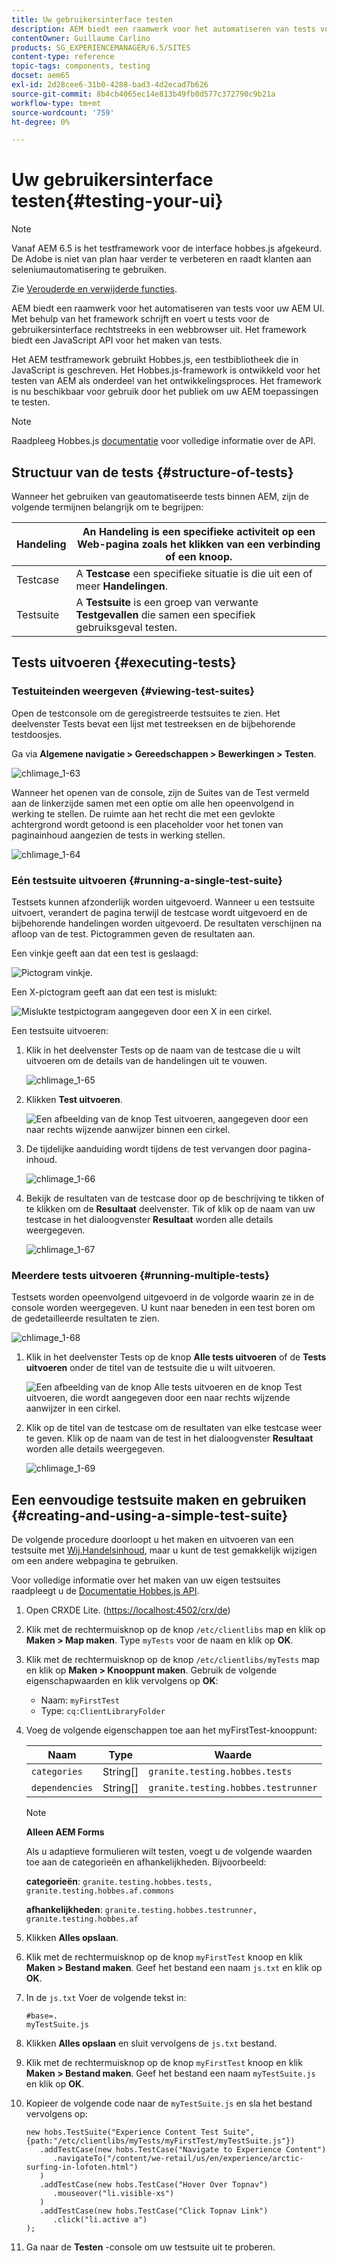 ```yaml
---
title: Uw gebruikersinterface testen
description: AEM biedt een raamwerk voor het automatiseren van tests voor uw AEM UI
contentOwner: Guillaume Carlino
products: SG_EXPERIENCEMANAGER/6.5/SITES
content-type: reference
topic-tags: components, testing
docset: aem65
exl-id: 2d28cee6-31b0-4288-bad3-4d2ecad7b626
source-git-commit: 8b4cb4065ec14e813b49fb0d577c372790c9b21a
workflow-type: tm+mt
source-wordcount: '759'
ht-degree: 0%

---
```


# Uw gebruikersinterface testen{#testing-your-ui}

>[!NOTE]
>
>Vanaf AEM 6.5 is het testframework voor de interface hobbes.js afgekeurd. De Adobe is niet van plan haar verder te verbeteren en raadt klanten aan seleniumautomatisering te gebruiken.
>
>Zie [Verouderde en verwijderde functies](/help/release-notes/deprecated-removed-features.md).

AEM biedt een raamwerk voor het automatiseren van tests voor uw AEM UI. Met behulp van het framework schrijft en voert u tests voor de gebruikersinterface rechtstreeks in een webbrowser uit. Het framework biedt een JavaScript API voor het maken van tests.

Het AEM testframework gebruikt Hobbes.js, een testbibliotheek die in JavaScript is geschreven. Het Hobbes.js-framework is ontwikkeld voor het testen van AEM als onderdeel van het ontwikkelingsproces. Het framework is nu beschikbaar voor gebruik door het publiek om uw AEM toepassingen te testen.

>[!NOTE]
>
>Raadpleeg Hobbes.js [documentatie](https://developer.adobe.com/experience-manager/reference-materials/6-5/test-api/index.html) voor volledige informatie over de API.

## Structuur van de tests {#structure-of-tests}

Wanneer het gebruiken van geautomatiseerde tests binnen AEM, zijn de volgende termijnen belangrijk om te begrijpen:

| Handeling | An **Handeling** is een specifieke activiteit op een Web-pagina zoals het klikken van een verbinding of een knoop. |
|---|---|
| Testcase | A **Testcase** een specifieke situatie is die uit een of meer **Handelingen**. |
| Testsuite | A **Testsuite** is een groep van verwante **Testgevallen** die samen een specifiek gebruiksgeval testen. |

## Tests uitvoeren {#executing-tests}

### Testuiteinden weergeven {#viewing-test-suites}

Open de testconsole om de geregistreerde testsuites te zien. Het deelvenster Tests bevat een lijst met testreeksen en de bijbehorende testdoosjes.

Ga via **Algemene navigatie > Gereedschappen > Bewerkingen > Testen**.

![chlimage_1-63](assets/chlimage_1-63.png)

Wanneer het openen van de console, zijn de Suites van de Test vermeld aan de linkerzijde samen met een optie om alle hen opeenvolgend in werking te stellen. De ruimte aan het recht die met een gevlokte achtergrond wordt getoond is een placeholder voor het tonen van paginainhoud aangezien de tests in werking stellen.

![chlimage_1-64](assets/chlimage_1-64.png)

### Eén testsuite uitvoeren {#running-a-single-test-suite}

Testsets kunnen afzonderlijk worden uitgevoerd. Wanneer u een testsuite uitvoert, verandert de pagina terwijl de testcase wordt uitgevoerd en de bijbehorende handelingen worden uitgevoerd. De resultaten verschijnen na afloop van de test. Pictogrammen geven de resultaten aan.

Een vinkje geeft aan dat een test is geslaagd:

![Pictogram vinkje.](do-not-localize/chlimage_1-2.png)

Een X-pictogram geeft aan dat een test is mislukt:

![Mislukte testpictogram aangegeven door een X in een cirkel.](do-not-localize/chlimage_1-3.png)

Een testsuite uitvoeren:

1. Klik in het deelvenster Tests op de naam van de testcase die u wilt uitvoeren om de details van de handelingen uit te vouwen.

   ![chlimage_1-65](assets/chlimage_1-65.png)

1. Klikken **Test uitvoeren**.

   ![Een afbeelding van de knop Test uitvoeren, aangegeven door een naar rechts wijzende aanwijzer binnen een cirkel.](do-not-localize/chlimage_1-4.png)

1. De tijdelijke aanduiding wordt tijdens de test vervangen door pagina-inhoud.

   ![chlimage_1-66](assets/chlimage_1-66.png)

1. Bekijk de resultaten van de testcase door op de beschrijving te tikken of te klikken om de **Resultaat** deelvenster. Tik of klik op de naam van uw testcase in het dialoogvenster **Resultaat** worden alle details weergegeven.

   ![chlimage_1-67](assets/chlimage_1-67.png)

### Meerdere tests uitvoeren {#running-multiple-tests}

Testsets worden opeenvolgend uitgevoerd in de volgorde waarin ze in de console worden weergegeven. U kunt naar beneden in een test boren om de gedetailleerde resultaten te zien.

![chlimage_1-68](assets/chlimage_1-68.png)

1. Klik in het deelvenster Tests op de knop **Alle tests uitvoeren** of de **Tests uitvoeren** onder de titel van de testsuite die u wilt uitvoeren.

   ![Een afbeelding van de knop Alle tests uitvoeren en de knop Test uitvoeren, die wordt aangegeven door een naar rechts wijzende aanwijzer in een cirkel.](do-not-localize/chlimage_1-5.png)

1. Klik op de titel van de testcase om de resultaten van elke testcase weer te geven. Klik op de naam van de test in het dialoogvenster **Resultaat** worden alle details weergegeven.

   ![chlimage_1-69](assets/chlimage_1-69.png)

## Een eenvoudige testsuite maken en gebruiken {#creating-and-using-a-simple-test-suite}

De volgende procedure doorloopt u het maken en uitvoeren van een testsuite met [Wij.Handelsinhoud](/help/sites-developing/we-retail.md), maar u kunt de test gemakkelijk wijzigen om een andere webpagina te gebruiken.

Voor volledige informatie over het maken van uw eigen testsuites raadpleegt u de [Documentatie Hobbes.js API](https://developer.adobe.com/experience-manager/reference-materials/6-5/test-api/index.html).

1. Open CRXDE Lite. ([https://localhost:4502/crx/de](https://localhost:4502/crx/de))
1. Klik met de rechtermuisknop op de knop `/etc/clientlibs` map en klik op **Maken > Map maken**. Type `myTests` voor de naam en klik op **OK**.
1. Klik met de rechtermuisknop op de knop `/etc/clientlibs/myTests` map en klik op **Maken > Knooppunt maken**. Gebruik de volgende eigenschapwaarden en klik vervolgens op **OK**:

   * Naam: `myFirstTest`
   * Type: `cq:ClientLibraryFolder`

1. Voeg de volgende eigenschappen toe aan het myFirstTest-knooppunt:

   | Naam | Type | Waarde |
   |---|---|---|
   | `categories` | String[] | `granite.testing.hobbes.tests` |
   | `dependencies` | String[] | `granite.testing.hobbes.testrunner` |

   >[!NOTE]
   >
   >**Alleen AEM Forms**
   >
   >
   >Als u adaptieve formulieren wilt testen, voegt u de volgende waarden toe aan de categorieën en afhankelijkheden. Bijvoorbeeld:
   >
   >
   >**categorieën**: `granite.testing.hobbes.tests, granite.testing.hobbes.af.commons`
   >
   >
   >**afhankelijkheden**: `granite.testing.hobbes.testrunner, granite.testing.hobbes.af`

1. Klikken **Alles opslaan**.
1. Klik met de rechtermuisknop op de knop `myFirstTest` knoop en klik **Maken > Bestand maken**. Geef het bestand een naam `js.txt` en klik op **OK**.
1. In de `js.txt` Voer de volgende tekst in:

   ```
   #base=.
   myTestSuite.js
   ```

1. Klikken **Alles opslaan** en sluit vervolgens de `js.txt` bestand.
1. Klik met de rechtermuisknop op de knop `myFirstTest` knoop en klik **Maken > Bestand maken**. Geef het bestand een naam `myTestSuite.js` en klik op **OK**.
1. Kopieer de volgende code naar de `myTestSuite.js` en sla het bestand vervolgens op:

   ```
   new hobs.TestSuite("Experience Content Test Suite", {path:"/etc/clientlibs/myTests/myFirstTest/myTestSuite.js"})
      .addTestCase(new hobs.TestCase("Navigate to Experience Content")
         .navigateTo("/content/we-retail/us/en/experience/arctic-surfing-in-lofoten.html")
      )
      .addTestCase(new hobs.TestCase("Hover Over Topnav")
         .mouseover("li.visible-xs")
      )
      .addTestCase(new hobs.TestCase("Click Topnav Link")
         .click("li.active a")
   );
   ```

1. Ga naar de **Testen** -console om uw testsuite uit te proberen.
